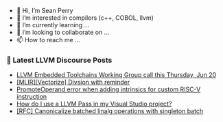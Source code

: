 - 👋 Hi, I’m Sean Perry
- 👀 I’m interested in compilers (c++, COBOL, llvm)
- 🌱 I’m currently learning ...
- 💞️ I’m looking to collaborate on ...
- 📫 How to reach me ...

<!---
s66perry/s66perry is a ✨ special ✨ repository because its `README.md` (this file) appears on your GitHub profile.
You can click the Preview link to take a look at your changes.
--->
### 📕 Latest LLVM Discourse Posts

<!-- DISCOURSE-LLVM:START -->
- [LLVM Embedded Toolchains Working Group call this Thursday, Jun 20](https://discourse.llvm.org/t/llvm-embedded-toolchains-working-group-call-this-thursday-jun-20/79640#post_1)
- [[MLIR][Vectorize] Divsion with reminder](https://discourse.llvm.org/t/mlir-vectorize-divsion-with-reminder/79639#post_1)
- [PromoteOperand error when adding intrinsics for custom RISC-V instruction](https://discourse.llvm.org/t/promoteoperand-error-when-adding-intrinsics-for-custom-risc-v-instruction/79632#post_2)
- [How do I use a LLVM Pass in my Visual Studio project?](https://discourse.llvm.org/t/how-do-i-use-a-llvm-pass-in-my-visual-studio-project/79637#post_1)
- [[RFC] Canonicalize batched linalg operations with singleton batch](https://discourse.llvm.org/t/rfc-canonicalize-batched-linalg-operations-with-singleton-batch/79628#post_9)
<!-- DISCOURSE-LLVM:END -->
